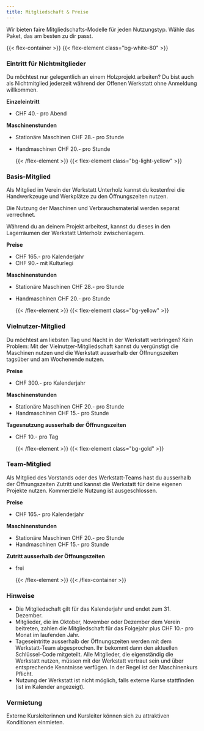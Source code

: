 ```yaml
---
title: Mitgliedschaft & Preise
---
```


Wir bieten faire Mitgliedschafts-Modelle für jeden Nutzungstyp. Wähle das Paket, das am besten zu dir passt.

{{< flex-container >}}
  {{< flex-element class="bg-white-80" >}}

### Eintritt für Nichtmitglieder

Du möchtest nur gelegentlich an einem Holzprojekt arbeiten?
Du bist auch als Nichtmitglied jederzeit während der Offenen Werkstatt ohne Anmeldung willkommen.

**Einzeleintritt**
- CHF 40.- pro Abend

**Maschinenstunden**

- Stationäre Maschinen
  CHF 28.- pro Stunde
- Handmaschinen
  CHF 20.- pro Stunde

  {{< /flex-element >}}
  {{< flex-element class="bg-light-yellow" >}}

### Basis-Mitglied

Als Mitglied im Verein der Werkstatt Unterholz kannst du kostenfrei die Handwerkzeuge und Werkplätze zu den Öffnungszeiten nutzen.

Die Nutzung der Maschinen und Verbrauchsmaterial werden separat verrechnet.

Während du an deinem Projekt arbeitest, kannst du dieses in den Lagerräumen der Werkstatt Unterholz zwischenlagern.

**Preise**
- CHF 165.- pro Kalenderjahr
- CHF  90.- mit Kulturlegi

**Maschinenstunden**
- Stationäre Maschinen
  CHF 28.- pro Stunde
- Handmaschinen
  CHF 20.- pro Stunde

  {{< /flex-element >}}
  {{< flex-element class="bg-yellow" >}}

### Vielnutzer-Mitglied

Du möchtest am liebsten Tag und Nacht in der Werkstatt verbringen?
Kein Problem: Mit der Vielnutzer-Mitgliedschaft kannst du vergünstigt die Maschinen nutzen
und die Werkstatt ausserhalb der Öffnungszeiten tagsüber und am Wochenende nutzen.

**Preise**
- CHF 300.- pro Kalenderjahr

**Maschinenstunden**
- Stationäre Maschinen
  CHF 20.- pro Stunde
- Handmaschinen
  CHF 15.- pro Stunde

**Tagesnutzung ausserhalb der Öffnungszeiten**
- CHF 10.- pro Tag

  {{< /flex-element >}}
  {{< flex-element class="bg-gold" >}}

### Team-Mitglied 

Als Mitglied des Vorstands oder des Werkstatt-Teams hast du ausserhalb der Öffnungszeiten Zutritt und kannst die Werkstatt für deine eigenen Projekte nutzen. Kommerzielle Nutzung ist ausgeschlossen.

**Preise**

- CHF 165.- pro Kalenderjahr

**Maschinenstunden**

- Stationäre Maschinen
  CHF 20.- pro Stunde
- Handmaschinen
  CHF 15.- pro Stunde

**Zutritt ausserhalb der Öffnungszeiten**
- frei

  {{< /flex-element >}}
{{< /flex-container >}}

### Hinweise

- Die Mitgliedschaft gilt für das Kalenderjahr und endet zum 31. Dezember. 
- Mitglieder, die im Oktober, November oder Dezember dem Verein beitreten,
  zahlen die Mitgliedschaft für das Folgejahr plus CHF 10.- pro Monat im laufenden Jahr. 
- Tageseintritte ausserhalb der Öffnungszeiten werden mit dem Werkstatt-Team abgesprochen.
  Ihr bekommt dann den aktuellen Schlüssel-Code mitgeteilt.
  Alle Mitglieder, die eigenständig die Werkstatt nutzen, müssen mit der Werkstatt vertraut sein und
  über entsprechende Kenntnisse verfügen. In der Regel ist der Maschinenkurs Pflicht. 
- Nutzung der Werkstatt ist nicht möglich, falls externe Kurse stattfinden (ist im Kalender angezeigt).

### Vermietung

Externe Kursleiterinnen und Kursleiter können sich zu attraktiven Konditionen einmieten.
